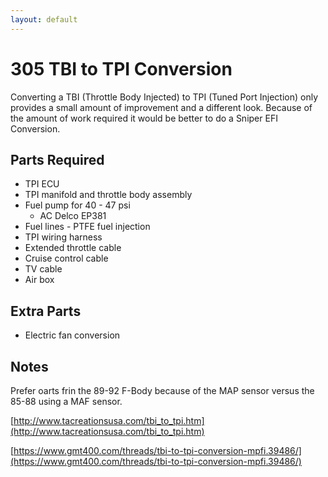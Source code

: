 ```yaml
---
layout: default
---
```


# 305 TBI to TPI Conversion
Converting a TBI (Throttle Body Injected) to TPI (Tuned Port Injection) only provides a small amount of improvement and a different look. Because of the amount of work required it would be better to do a Sniper EFI Conversion.

## Parts Required
* TPI ECU
* TPI manifold and throttle body assembly
* Fuel pump for 40 - 47 psi
    * AC Delco EP381
* Fuel lines - PTFE fuel injection
* TPI wiring harness
* Extended throttle cable
* Cruise control cable
* TV cable
* Air box


## Extra Parts
* Electric fan conversion

## Notes
Prefer oarts frin the 89-92 F-Body because of the MAP sensor versus the 85-88 using a MAF sensor.

[http://www.tacreationsusa.com/tbi_to_tpi.htm](http://www.tacreationsusa.com/tbi_to_tpi.htm)

[https://www.gmt400.com/threads/tbi-to-tpi-conversion-mpfi.39486/](https://www.gmt400.com/threads/tbi-to-tpi-conversion-mpfi.39486/)